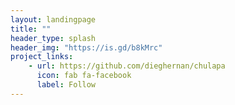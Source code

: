 ```yaml
---
layout: landingpage
title: ""
header_type: splash
header_img: "https://is.gd/b8kMrc"
project_links:
    - url: https://github.com/dieghernan/chulapa
      icon: fab fa-facebook
      label: Follow
---
```

